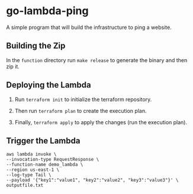 # go-lambda-ping

A simple program that will build the infrastructure to ping a website.

## Building the Zip

In the `function` directory run `make release` to generate the binary and then zip it.

## Deploying the Lambda

1. Run `terraform init` to initialize the terraform repository.

2. Then run `terraform plan` to create the execution plan.

3. Finally, `terraform apply` to apply the changes (run the execution plan).


## Trigger the Lambda
```
aws lambda invoke \
--invocation-type RequestResponse \
--function-name demo_lambda \
--region us-east-1 \
--log-type Tail \
--payload '{"key1":"value1", "key2":"value2", "key3":"value3"}' \
outputfile.txt
```
